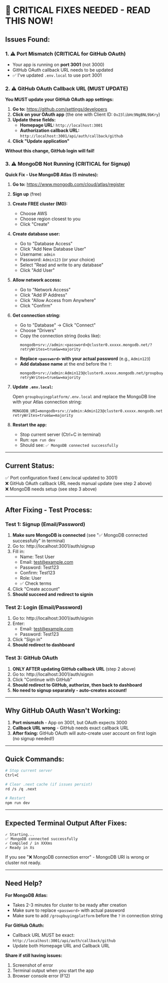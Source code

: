 # 🚨 CRITICAL FIXES NEEDED - READ THIS NOW!

## Issues Found:

### 1. ⚠️ Port Mismatch (CRITICAL for GitHub OAuth)
- Your app is running on **port 3001** (not 3000)
- GitHub OAuth callback URL needs to be updated
- ✅ I've updated `.env.local` to use port 3001

### 2. ⚠️ GitHub OAuth Callback URL (MUST UPDATE)

**You MUST update your GitHub OAuth app settings:**

1. **Go to:** https://github.com/settings/developers
2. **Click on your OAuth app** (the one with Client ID: `Ov23libHc9NgBNL9bKry`)
3. **Update these fields:**
   - **Homepage URL:** `http://localhost:3001`
   - **Authorization callback URL:** `http://localhost:3001/api/auth/callback/github`
4. **Click "Update application"**

**Without this change, GitHub login will fail!**

### 3. ⚠️ MongoDB Not Running (CRITICAL for Signup)

**Quick Fix - Use MongoDB Atlas (5 minutes):**

1. **Go to:** https://www.mongodb.com/cloud/atlas/register
2. **Sign up** (free)
3. **Create FREE cluster (M0):**
   - Choose AWS
   - Choose region closest to you
   - Click "Create"
   
4. **Create database user:**
   - Go to "Database Access"
   - Click "Add New Database User"
   - Username: `admin`
   - Password: `Admin123` (or your choice)
   - Select "Read and write to any database"
   - Click "Add User"

5. **Allow network access:**
   - Go to "Network Access"
   - Click "Add IP Address"
   - Click "Allow Access from Anywhere"
   - Click "Confirm"

6. **Get connection string:**
   - Go to "Database" → Click "Connect"
   - Choose "Drivers"
   - Copy the connection string (looks like):
     ```
     mongodb+srv://admin:<password>@cluster0.xxxxx.mongodb.net/?retryWrites=true&w=majority
     ```
   - **Replace `<password>` with your actual password** (e.g., `Admin123`)
   - **Add database name** at the end before the `?`:
     ```
     mongodb+srv://admin:Admin123@cluster0.xxxxx.mongodb.net/groupbuyingplatform?retryWrites=true&w=majority
     ```

7. **Update `.env.local`:**
   
   Open `groupbuyingplatform/.env.local` and replace the MongoDB line with your Atlas connection string:
   
   ```env
   MONGODB_URI=mongodb+srv://admin:Admin123@cluster0.xxxxx.mongodb.net/groupbuyingplatform?retryWrites=true&w=majority
   ```

8. **Restart the app:**
   - Stop current server (Ctrl+C in terminal)
   - Run: `npm run dev`
   - Should see: `✅ MongoDB connected successfully`

---

## Current Status:

✅ Port configuration fixed (.env.local updated to 3001)  
❌ GitHub OAuth callback URL needs manual update (see step 2 above)  
❌ MongoDB needs setup (see step 3 above)  

---

## After Fixing - Test Process:

### Test 1: Signup (Email/Password)

1. **Make sure MongoDB is connected** (see "✅ MongoDB connected successfully" in terminal)
2. Go to: http://localhost:3001/auth/signup
3. Fill in:
   - Name: Test User
   - Email: test@example.com  
   - Password: Test123
   - Confirm: Test123
   - Role: User
   - ✅ Check terms
4. Click "Create account"
5. **Should succeed and redirect to signin**

### Test 2: Login (Email/Password)

1. Go to: http://localhost:3001/auth/signin
2. Enter:
   - Email: test@example.com
   - Password: Test123
3. Click "Sign in"
4. **Should redirect to dashboard**

### Test 3: GitHub OAuth

1. **ONLY AFTER updating GitHub callback URL** (step 2 above)
2. Go to: http://localhost:3001/auth/signin
3. Click "Continue with GitHub"
4. **Should redirect to GitHub, authorize, then back to dashboard**
5. **No need to signup separately - auto-creates account!**

---

## Why GitHub OAuth Wasn't Working:

1. **Port mismatch** - App on 3001, but OAuth expects 3000
2. **Callback URL wrong** - GitHub needs exact callback URL
3. **After fixing:** GitHub OAuth will auto-create user account on first login (no signup needed!)

---

## Quick Commands:

```bash
# Stop current server
Ctrl+C

# Clear .next cache (if issues persist)
rd /s /q .next

# Restart
npm run dev
```

---

## Expected Terminal Output After Fixes:

```
✓ Starting...
✅ MongoDB connected successfully
✓ Compiled / in XXXms
✓ Ready in Xs
```

If you see "❌ MongoDB connection error" - MongoDB URI is wrong or cluster not ready.

---

## Need Help?

**For MongoDB Atlas:**
- Takes 2-3 minutes for cluster to be ready after creation
- Make sure to replace `<password>` with actual password
- Make sure to add `/groupbuyingplatform` before the `?` in connection string

**For GitHub OAuth:**
- Callback URL MUST be exact: `http://localhost:3001/api/auth/callback/github`
- Update both Homepage URL and Callback URL

**Share if still having issues:**
1. Screenshot of error
2. Terminal output when you start the app
3. Browser console error (F12)

